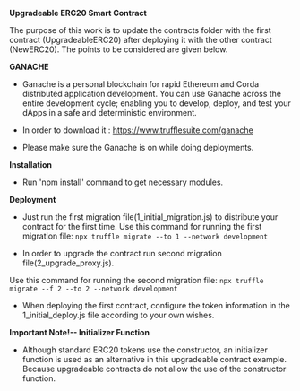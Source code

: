 **Upgradeable ERC20 Smart Contract**

The purpose of this work is to update the contracts folder with the first contract (UpgradeableERC20) after deploying it with the other contract (NewERC20). The points to be considered are given below.



**GANACHE**

- Ganache is a personal blockchain for rapid Ethereum and Corda distributed application development. You can use Ganache across the entire development cycle; enabling you to develop, deploy, and test your dApps in a safe and deterministic environment. 

- In order to download it : https://www.trufflesuite.com/ganache

- Please make sure the Ganache is on while doing deployments.



**Installation**

- Run 'npm install' command to get necessary modules.



**Deployment**

- Just run the first migration file(1_initial_migration.js) to distribute your contract for the first time. Use this command for running the first migration file: `npx truffle migrate --to 1 --network development`



- In order to upgrade the contract run second migration file(2_upgrade_proxy.js). 

 Use this command for running the second migration file: `npx truffle migrate --f 2 --to 2 --network development`



- When deploying the first contract, configure the token information in the 1_initial_deploy.js file according to your own wishes. 



**Important Note!-- Initializer Function**

- Although standard ERC20 tokens use the constructor, an initializer function is used as an alternative in this upgradeable contract example. Because upgradeable contracts do not allow the use of the constructor function.